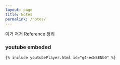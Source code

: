 ```yaml
---
layout: page
title: Notes
permalink: /notes/
---
```


이거 저거 Reference 정리

### youtube embeded

```
{% include youtubePlayer.html id="g4-ecNSENb0" %}
```